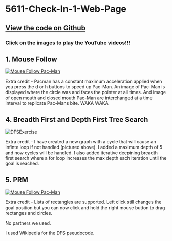 # 5611-Check-In-1-Web-Page

## [View the code on Github](https://github.com/davidbuyck/5611-Check-In-1.git)

### Click on the images to play the YouTube videos!!!

## 1. Mouse Follow

[![Mouse Follow Pac-Man](https://img.youtube.com/vi/weyEFJS9z6c/0.jpg)](https://www.youtube.com/watch?v=weyEFJS9z6c)

Extra credit - Pacman has a constant maximum acceleration applied when you press the d or h buttons to speed up Pac-Man. An image of Pac-Man is displayed where the circle was and faces the pointer at all times. And image of open mouth and closed mouth Pac-Man are interchanged at a time interval to replicate Pac-Mans bite. WAKA WAKA

## 4. Breadth First and Depth First Tree Search 

![DFSExercise](https://user-images.githubusercontent.com/47149695/191804663-4427b775-a946-4466-bddf-11f2b49a7cf2.png)

Extra credit - I have created a new graph with a cycle that will cause an infinte loop if not handled (pictured above). I added a maximum depth of 5 and now cycles will be handled. I also added iterative deepining breadth first search where a for loop increases the max depth each iteration until the goal is reached.

## 5. PRM

[![Mouse Follow Pac-Man](https://img.youtube.com/vi/o7PqadMnpsw/0.jpg)](https://www.youtube.com/watch?v=o7PqadMnpsw)

Extra credit - Lists of rectangles are supported. Left click still changes the goal position but you can now click and hold the right mouse button to drag rectanges and circles.

No partners we used. 

I used Wikipedia for the DFS pseudocode. 

